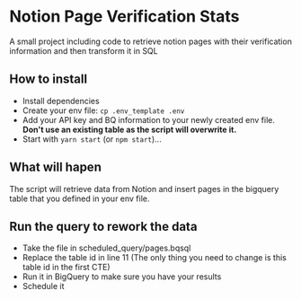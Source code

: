 # Notion Page Verification Stats
A small project including code to retrieve notion pages with their verification information and then transform it in SQL


## How to install
* Install dependencies
* Create your env file:  `cp .env_template .env`
* Add your API key and BQ information to your newly created env file. **Don't use an existing table as the script will overwrite it.**
* Start with `yarn start` (or `npm start`)...

## What will hapen
The script will retrieve data from Notion and insert pages in the bigquery table that you defined in your env file.

## Run the query to rework the data
- Take the file in scheduled_query/pages.bqsql
- Replace the table id in line 11 (The only thing you need to change is this table id in the first CTE)
- Run it in BigQuery to make sure you have your results
- Schedule it

